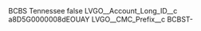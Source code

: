 <?xml version="1.0" encoding="UTF-8"?>
<CustomMetadata xmlns="http://soap.sforce.com/2006/04/metadata" xmlns:xsi="http://www.w3.org/2001/XMLSchema-instance" xmlns:xsd="http://www.w3.org/2001/XMLSchema">
    <label>BCBS Tennessee</label>
    <protected>false</protected>
    <values>
        <field>LVGO__Account_Long_ID__c</field>
        <value xsi:type="xsd:string">a8D5G0000008dEOUAY</value>
    </values>
    <values>
        <field>LVGO__CMC_Prefix__c</field>
        <value xsi:type="xsd:string">BCBST-</value>
    </values>
</CustomMetadata>
